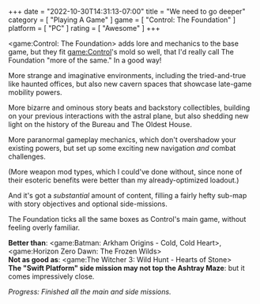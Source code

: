 +++
date = "2022-10-30T14:31:13-07:00"
title = "We need to go deeper"
category = [ "Playing A Game" ]
game = [ "Control: The Foundation" ]
platform = [ "PC" ]
rating = [ "Awesome" ]
+++

<game:Control: The Foundation> adds lore and mechanics to the base game, but they fit <game:Control>'s mold so well, that I'd really call The Foundation "more of the same."  In a good way!

More strange and imaginative environments, including the tried-and-true like haunted offices, but also new cavern spaces that showcase late-game mobility powers.

More bizarre and ominous story beats and backstory collectibles, building on your previous interactions with the astral plane, but also shedding new light on the history of the Bureau and The Oldest House.

More paranormal gameplay mechanics, which don't overshadow your existing powers, but set up some exciting new navigation <i>and</i> combat challenges.

(More weapon mod types, which I could've done without, since none of their esoteric benefits were better than my already-optimized loadout.)

And it's got a <i>substantial</i> amount of content, filling a fairly hefty sub-map with story objectives and optional side-missions.

The Foundation ticks all the same boxes as Control's main game, without feeling overly familiar.

<b>Better than</b>: <game:Batman: Arkham Origins - Cold, Cold Heart>, <game:Horizon Zero Dawn: The Frozen Wilds>  
<b>Not as good as</b>: <game:The Witcher 3: Wild Hunt - Hearts of Stone>  
<b>The "Swift Platform" side mission may not top the Ashtray Maze</b>: but it comes impressively close.

<i>Progress: Finished all the main and side missions.</i>
